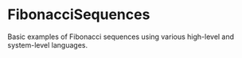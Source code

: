 # FibonacciSequences

Basic examples of Fibonacci sequences using various high-level and system-level languages.
